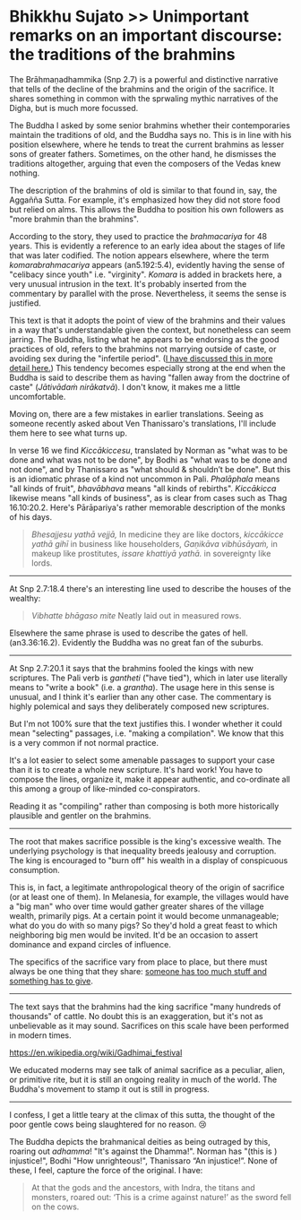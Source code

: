 # Bhikkhu Sujato >> Unimportant remarks on an important discourse: the traditions of the brahmins

The Brāhmaṇadhammika (Snp 2.7) is a powerful and distinctive narrative that tells of the decline of the brahmins and the origin of the sacrifice. It shares something in common with the sprwaling mythic narratives of the Digha, but is much more focussed.

The Buddha I asked by some senior brahmins whether their contemporaries maintain the traditions of old, and the Buddha says no. This is in line with his position elsewhere, where he tends to treat the current brahmins as lesser sons of greater fathers. Sometimes, on the other hand, he dismisses the traditions altogether, arguing that even the composers of the Vedas knew nothing.

The description of the brahmins of old is similar to that found in, say, the Aggañña Sutta. For example, it's emphasized how they did not store food but relied on alms. This allows the Buddha to position his own followers as "more brahmin than the brahmins".

According to the story, they used to practice the *brahmacariya* for 48 years. This is evidently a reference to an early idea about the stages of life that was later codified. The notion appears elsewhere, where the term *komarabrahmacariya* appears (an5.192:5.4), evidently having the sense of "celibacy since youth" i.e. "virginity". *Komara* is added in brackets here, a very unusual intrusion in the text. It's probably inserted from the commentary by parallel with the prose. Nevertheless, it seems the sense is justified.

This text is that it adopts the point of view of the brahmins and their values in a way that's understandable given the context, but nonetheless can seem jarring. The Buddha, listing what he appears to be endorsing as the good practices of old, refers to the brahmins not marrying outside of caste, or avoiding sex during the "infertile period". ([I have discussed this in more detail here.](https://discourse.suttacentral.net/t/menstruation-and-fertility-in-the-pali-texts/3042)) This tendency becomes especially strong at the end when the Buddha is said to describe them as having "fallen away from the doctrine of caste" (*Jātivādaṁ nirākatvā*). I don't know, it makes me a little uncomfortable.

Moving on, there are a few mistakes in earlier translations. Seeing as someone recently asked about Ven Thanissaro's translations, I'll include them here to see what turns up.

In verse 16 we find *Kiccākiccesu*, translated by Norman as "what was to be done and what was not to be done", by Bodhi as "what was to be done and not done", and by Thanissaro as "what should & shouldn’t be done". But this is an idiomatic phrase of a kind not uncommon in Pali. *Phalāphala* means "all kinds of fruit", *bhavābhava* means "all kinds of rebirths". *Kiccākicca* likewise means "all kinds of business", as is clear from cases such as Thag 16.10:20.2. Here's Pārāpariya's rather memorable description of the monks of his days.

>*Bhesajjesu yathā vejjā,*
In medicine they are like doctors,
*kiccākicce yathā gihī*
in business like householders,
*Gaṇikāva vibhūsāyaṁ,*
in makeup like prostitutes,
*issare khattiyā yathā.*
in sovereignty like lords.

***

At Snp 2.7:18.4 there's an interesting line used to describe the houses of the wealthy:

>*Vibhatte bhāgaso mite*
Neatly laid out in measured rows.

Elsewhere the same phrase is used to describe the gates of hell. (an3.36:16.2). Evidently the Buddha was no great fan of the suburbs.

***

At Snp 2.7:20.1 it says that the brahmins fooled the kings with new scriptures. The Pali verb is *gantheti* ("have tied"), which in later use literally means to "write a book" (i.e. a *grantha*). The usage here in this sense is unusual, and I think it's earlier than any other case. The commentary is highly polemical and says they deliberately composed new scriptures. 

But I'm not 100% sure that the text justifies this. I wonder whether it could mean "selecting" passages, i.e. "making a compilation". We know that this is a very common if not normal practice. 

It's a lot easier to select some amenable passages to support your case than it is to create a whole new scripture. It's hard work! You have to compose the lines, organize it, make it appear authentic, and co-ordinate all this among a group of like-minded co-conspirators. 

Reading it as "compiling" rather than composing is both more historically plausible and gentler on the brahmins.

***

The root that makes sacrifice possible is the king's excessive wealth. The underlying psychology is that inequality breeds jealousy and corruption. The king is encouraged to "burn off" his wealth in a display of conspicuous consumption. 

This is, in fact, a legitimate anthropological theory of the origin of sacrifice (or at least one of them). In Melanesia, for example, the villages would have a "big man" who over time would gather greater shares of the village wealth, primarily pigs. At a certain point it would become unmanageable; what do you do with so many pigs? So they'd hold a great feast to which neighboring big men would be invited. It'd be an occasion to assert dominance and expand circles of influence. 

The specifics of the sacrifice vary from place to place, but there must always be one thing that they share: [someone has too much stuff and something has to give](https://www.theguardian.com/business/2021/jan/07/elon-musk-overtakes-amazon-bezos-world-richest-person-tesla-bloomberg-billionare-index-blue-senate).

***

The text says that the brahmins had the king sacrifice "many hundreds of thousands" of cattle. No doubt this is an exaggeration, but it's not as unbelievable as it may sound. Sacrifices on this scale have been performed in modern times.

https://en.wikipedia.org/wiki/Gadhimai_festival

We educated moderns may see talk of animal sacrifice as a peculiar, alien, or primitive rite, but it is still an ongoing reality in much of the world. The Buddha's movement to stamp it out is still in progress.

***

I confess, I get a little teary at the climax of this sutta, the thought of the poor gentle cows being slaughtered for no reason. :cry: 

The Buddha depicts the brahmanical deities as being outraged by this, roaring out *adhamma*! "It's against the Dhamma!". Norman has "(this is ) injustice!", Bodhi "How unrighteous!", Thanissaro “An injustice!”. None of these, I feel, capture the force of the original. I have:

>At that the gods and the ancestors,
with Indra, the titans and monsters,
roared out: ‘This is a crime against nature!’
as the sword fell on the cows.